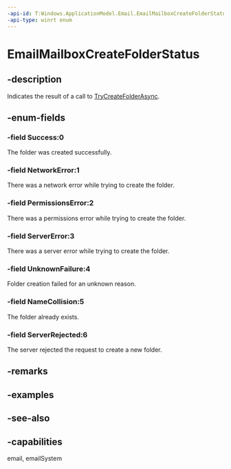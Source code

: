```yaml
---
-api-id: T:Windows.ApplicationModel.Email.EmailMailboxCreateFolderStatus
-api-type: winrt enum
---
```


<!-- Enumeration syntax
public enum Windows.ApplicationModel.Email.EmailMailboxCreateFolderStatus : int
-->

# EmailMailboxCreateFolderStatus

## -description
Indicates the result of a call to [TryCreateFolderAsync](emailmailbox_trycreatefolderasync.md).

## -enum-fields
### -field Success:0
The folder was created successfully.

### -field NetworkError:1
There was a network error while trying to create the folder.

### -field PermissionsError:2
There was a permissions error while trying to create the folder.

### -field ServerError:3
There was a server error while trying to create the folder.

### -field UnknownFailure:4
Folder creation failed for an unknown reason.

### -field NameCollision:5
The folder already exists.

### -field ServerRejected:6
The server rejected the request to create a new folder.


## -remarks

## -examples

## -see-also
## -capabilities
email, emailSystem
